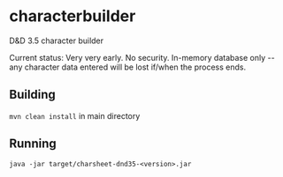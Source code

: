 # characterbuilder
D&amp;D 3.5 character builder

Current status: Very very early. No security. In-memory database only -- any character data entered will be lost if/when the process ends.

## Building
`mvn clean install` in main directory

## Running
`java -jar target/charsheet-dnd35-<version>.jar`
